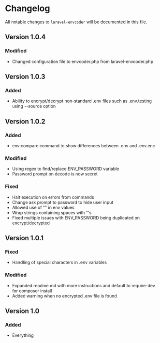 # Changelog

All notable changes to `laravel-envcoder` will be documented in this file.

## Version 1.0.4

### Modified
- Changed configuration file to envcoder.php from laravel-envcoder.php

## Version 1.0.3

### Added
- Ability to encrypt/decrypt non-standard .env files such as .env.testing using --source option

## Version 1.0.2

### Added
- env:compare command to show differences between .env and .env.enc

### Modified
- Using regex to find/replace ENV_PASSWORD variable
- Password prompt on decode is now secret

### Fixed
- Halt execution on errors from commands
- Change ask prompt to password to hide user input
- Allowed use of "" in env values
- Wrap strings containing spaces with "'s
- Fixed multiple issues with ENV_PASSWORD being duplicated on encrypt/decrypted

## Version 1.0.1

### Fixed
- Handling of special characters in .env variables

### Modified
- Expanded readme.md with more instructions and default to require-dev for composer install
- Added warning when  no encrypted .env file is found

## Version 1.0

### Added
- Everything

